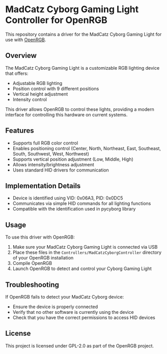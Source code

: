 # MadCatz Cyborg Gaming Light Controller for OpenRGB
This repository contains a driver for the MadCatz Cyborg Gaming Light for use with [OpenRGB](https://openrgb.org).

## Overview
The MadCatz Cyborg Gaming Light is a customizable RGB lighting device that offers:
- Adjustable RGB lighting
- Position control with 9 different positions
- Vertical height adjustment
- Intensity control

This driver allows OpenRGB to control these lights, providing a modern interface for controlling this hardware on current systems.

## Features
- Supports full RGB color control
- Enables positioning control (Center, North, Northeast, East, Southeast, South, Southwest, West, Northwest)
- Supports vertical position adjustment (Low, Middle, High)
- Allows intensity/brightness adjustment
- Uses standard HID drivers for communication

## Implementation Details
- Device is identified using VID: 0x06A3, PID: 0x0DC5
- Communicates via simple HID commands for all lighting functions
- Compatible with the identification used in pycyborg library

## Usage
To use this driver with OpenRGB:
1. Make sure your MadCatz Cyborg Gaming Light is connected via USB
2. Place these files in the `Controllers/MadCatzCyborgController` directory of your OpenRGB installation
3. Compile OpenRGB
4. Launch OpenRGB to detect and control your Cyborg Gaming Light

## Troubleshooting
If OpenRGB fails to detect your MadCatz Cyborg device:
- Ensure the device is properly connected
- Verify that no other software is currently using the device
- Check that you have the correct permissions to access HID devices

## License
This project is licensed under GPL-2.0 as part of the OpenRGB project.
